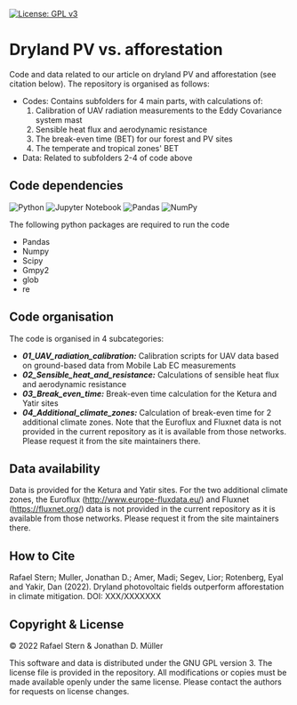[![License: GPL v3](https://img.shields.io/badge/License-GPLv3-blue.svg)](https://www.gnu.org/licenses/gpl-3.0)

# Dryland PV vs. afforestation

Code and data related to our article on dryland PV and afforestation (see citation below). The repository is organised as follows:

  - Codes: Contains subfolders for 4 main parts, with calculations of:
    1) Calibration of UAV radiation measurements to the Eddy Covariance system mast
	2) Sensible heat flux and aerodynamic resistance
    3) The break-even time (BET) for our forest and PV sites
	4) The temperate and tropical zones' BET
  - Data: Related to subfolders 2-4 of code above

## Code dependencies

![Python](https://img.shields.io/badge/python-3670A0?style=for-the-badge&logo=python&logoColor=ffdd54)
![Jupyter Notebook](https://img.shields.io/badge/jupyter-%23FA0F00.svg?style=for-the-badge&logo=jupyter&logoColor=white)
![Pandas](https://img.shields.io/badge/pandas-%23150458.svg?style=for-the-badge&logo=pandas&logoColor=white)
![NumPy](https://img.shields.io/badge/numpy-%23013243.svg?style=for-the-badge&logo=numpy&logoColor=white)

The following python packages are required to run the code

  - Pandas
  - Numpy
  - Scipy
  - Gmpy2
  - glob
  - re
  
## Code organisation

The code is organised in 4 subcategories:

  - ***01_UAV_radiation_calibration:*** Calibration scripts for UAV data based on ground-based data from Mobile Lab EC measurements
  - ***02_Sensible_heat_and_resistance:*** Calculations of sensible heat flux and aerodynamic resistance
  - ***03_Break_even_time:*** Break-even time calculation for the Ketura and Yatir sites
  - ***04_Additional_climate_zones:*** Calculation of break-even time for 2 additional climate zones. Note that the Euroflux and Fluxnet data is not provided in the current repository as it is available from those networks. Please request it from the site maintainers there.
  
## Data availability

Data is provided for the Ketura and Yatir sites. For the two additional climate zones, the Euroflux (http://www.europe-fluxdata.eu/) and Fluxnet (https://fluxnet.org/) data is not provided in the current repository as it is available from those networks. Please request it from the site maintainers there.

## How to Cite

Rafael Stern; Muller, Jonathan D.; Amer, Madi; Segev, Lior; Rotenberg, Eyal and Yakir, Dan (2022). Dryland photovoltaic fields outperform afforestation in climate mitigation. DOI: XXX/XXXXXXX

## Copyright & License

© 2022 Rafael Stern & Jonathan D. Müller

This software and data is distributed under the GNU GPL version 3. The license file is provided in the repository. All modifications or copies must be made available openly under the same license. Please contact the authors for requests on license changes.

